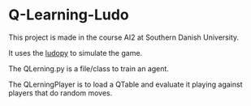 # Q-Learning-Ludo
This project is made in the course AI2 at Southern Danish University.

It uses the [ludopy](https://github.com/SimonLBSoerensen/LUDOpy) to simulate the game.

The QLerning.py is a file/class to train an agent.

The QLerningPlayer is to load a QTable and evaluate it playing against players that do random moves.